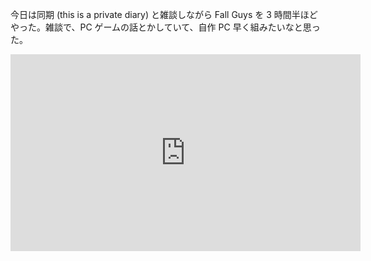 今日は同期 (this is a private diary) と雑談しながら Fall Guys を 3 時間半ほどやった。雑談で、PC ゲームの話とかしていて、自作 PC 早く組みたいなと思った。

<iframe width="560" height="315" src="https://www.youtube.com/embed/dz80Tv0n0Dk" frameborder="0" allow="accelerometer; autoplay; clipboard-write; encrypted-media; gyroscope; picture-in-picture" allowfullscreen></iframe>
